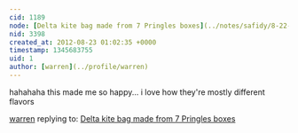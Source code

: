 ```yaml
---
cid: 1189
node: [Delta kite bag made from 7 Pringles boxes](../notes/safidy/8-22-2012/delta-kite-bag-made-7-pringles-boxes)
nid: 3398
created_at: 2012-08-23 01:02:35 +0000
timestamp: 1345683755
uid: 1
author: [warren](../profile/warren)
---
```


hahahaha this made me so happy... i love how they're mostly different flavors

[warren](../profile/warren) replying to: [Delta kite bag made from 7 Pringles boxes](../notes/safidy/8-22-2012/delta-kite-bag-made-7-pringles-boxes)


